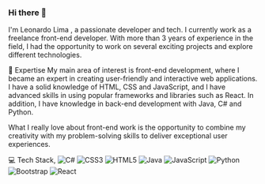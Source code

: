 ### Hi there 👋
I'm Leonardo Lima , a passionate developer and tech. I currently work as a freelance front-end developer.
With more than 3 years of experience in the field, I had the opportunity to work on several exciting projects and explore different technologies.


🚀 Expertise
My main area of ​​interest is front-end development, where I became an expert in creating user-friendly and interactive web applications. I have a solid knowledge of HTML, CSS and JavaScript, and I have advanced skills in using popular frameworks and libraries such as React. In addition, I have knowledge in back-end development with Java, C# and Python.

What I really love about front-end work is the opportunity to combine my creativity with my problem-solving skills to deliver exceptional user experiences.

💻 Tech Stack,
![C#](https://img.shields.io/badge/c%23-%23239120.svg?style=for-the-badge&logo=c-sharp&logoColor=white) ![CSS3](https://img.shields.io/badge/css3-%231572B6.svg?style=for-the-badge&logo=css3&logoColor=white) ![HTML5](https://img.shields.io/badge/html5-%23E34F26.svg?style=for-the-badge&logo=html5&logoColor=white) ![Java](https://img.shields.io/badge/java-%23ED8B00.svg?style=for-the-badge&logo=openjdk&logoColor=white) ![JavaScript](https://img.shields.io/badge/javascript-%23323330.svg?style=for-the-badge&logo=javascript&logoColor=%23F7DF1E) ![Python](https://img.shields.io/badge/python-3670A0?style=for-the-badge&logo=python&logoColor=ffdd54) ![Bootstrap](https://img.shields.io/badge/bootstrap-%238511FA.svg?style=for-the-badge&logo=bootstrap&logoColor=white) ![React](https://img.shields.io/badge/react-%2320232a.svg?style=for-the-badge&logo=react&logoColor=%2361DAFB) 

